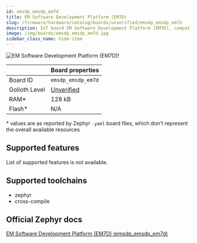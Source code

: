 ```yaml
---
id: emsdp_emsdp_em7d
title: EM Software Development Platform (EM7D)
slug: /firmware/hardware/catalog/boards/unverified/emsdp_emsdp_em7d
description: IoT board EM Software Development Platform (EM7D), compatible with Golioth at unverified level.
image: /img/boards/emsdp_emsdp_em7d.jpg
sidebar_class_name: hide-item
---
```


[//]: # (This is an auto-generated file, do not edit! Changes to it will be lost upon re-generation)

![EM Software Development Platform (EM7D)!](/img/boards/emsdp_emsdp_em7d.jpg "EM Software Development Platform (EM7D)")

|                | Board properties     |
| -------------  | -------------------- |
| Board ID       | `emsdp_emsdp_em7d` |
| Golioth Level  | [Unverified](/firmware/hardware#unverified-boards) |
| RAM*           | 128 kB |
| Flash*         | N/A |

\* values are as reported by Zephyr `.yaml` board files, which don't represent the overall available resources



## Supported features

List of supported features is not available.

## Supported toolchains

* zephyr
* cross-compile

## Official Zephyr docs

[EM Software Development Platform (EM7D) (emsdp_emsdp_em7d)](https://docs.zephyrproject.org/latest/boards/snps/emsdp/doc/index.html)
